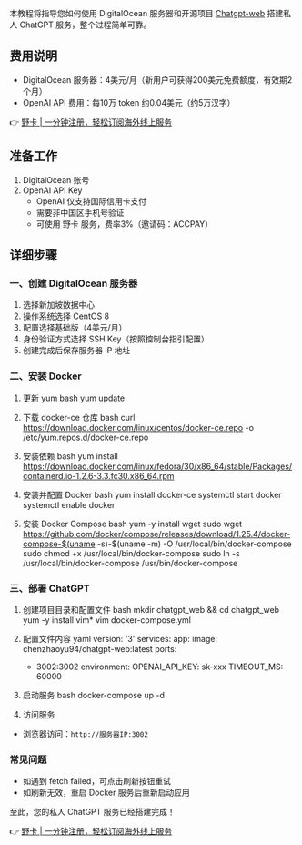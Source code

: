 本教程将指导您如何使用 DigitalOcean 服务器和开源项目 [Chatgpt-web](https://github.com/Chanzhaoyu/chatgpt-web) 搭建私人 ChatGPT 服务，整个过程简单可靠。

## 费用说明

- DigitalOcean 服务器：4美元/月（新用户可获得200美元免费额度，有效期2个月）
- OpenAI API 费用：每10万 token 约0.04美元（约5万汉字）

👉 [野卡 | 一分钟注册，轻松订阅海外线上服务](https://bit.ly/bewildcard)

## 准备工作

1. DigitalOcean 账号
2. OpenAI API Key
   - OpenAI 仅支持国际信用卡支付
   - 需要非中国区手机号验证
   - 可使用 野卡 服务，费率3%（邀请码：ACCPAY）

## 详细步骤

### 一、创建 DigitalOcean 服务器

1. 选择新加坡数据中心
2. 操作系统选择 CentOS 8
3. 配置选择基础版（4美元/月）
4. 身份验证方式选择 SSH Key（按照控制台指引配置）
5. 创建完成后保存服务器 IP 地址

### 二、安装 Docker

1. 更新 yum
bash
yum update


2. 下载 docker-ce 仓库
bash
curl https://download.docker.com/linux/centos/docker-ce.repo -o /etc/yum.repos.d/docker-ce.repo


3. 安装依赖
bash
yum install https://download.docker.com/linux/fedora/30/x86_64/stable/Packages/containerd.io-1.2.6-3.3.fc30.x86_64.rpm


4. 安装并配置 Docker
bash
yum install docker-ce
systemctl start docker
systemctl enable docker


5. 安装 Docker Compose
bash
yum -y install wget
sudo wget https://github.com/docker/compose/releases/download/1.25.4/docker-compose-$(uname -s)-$(uname -m) -O /usr/local/bin/docker-compose
sudo chmod +x /usr/local/bin/docker-compose
sudo ln -s /usr/local/bin/docker-compose /usr/bin/docker-compose


### 三、部署 ChatGPT

1. 创建项目目录和配置文件
bash
mkdir chatgpt_web && cd chatgpt_web
yum -y install vim*
vim docker-compose.yml


2. 配置文件内容
yaml
version: '3'
services:
  app:
    image: chenzhaoyu94/chatgpt-web:latest
    ports:
      - 3002:3002
    environment:
      OPENAI_API_KEY: sk-xxx
      TIMEOUT_MS: 60000


3. 启动服务
bash
docker-compose up -d


4. 访问服务
- 浏览器访问：`http://服务器IP:3002`

### 常见问题

- 如遇到 fetch failed，可点击刷新按钮重试
- 如刷新无效，重启 Docker 服务后重新启动应用

至此，您的私人 ChatGPT 服务已经搭建完成！

👉 [野卡 | 一分钟注册，轻松订阅海外线上服务](https://bit.ly/bewildcard)